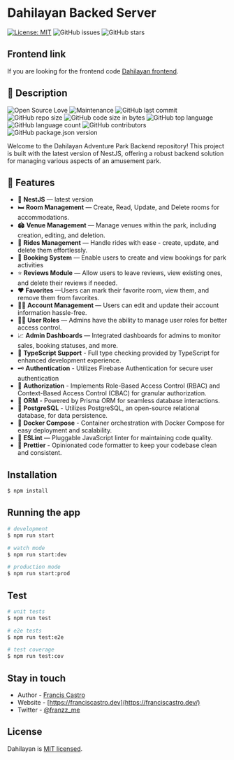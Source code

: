 # Dahilayan Backed Server

[![License: MIT](https://img.shields.io/badge/License-MIT-yellow.svg)](https://opensource.org/licenses/MIT)
![GitHub issues](https://img.shields.io/github/issues/Franzcasttr/nestjs-dahilayan)
![GitHub stars](https://img.shields.io/github/stars/Franzcasttr/nestjs-dahilayan?style=social&label=Star&maxAge=2592000)

<!-- [![Known Vulnerabilities](https://snyk.io/test/github/joeygoksu/prime-nestjs/badge.svg)](https://snyk.io/test/github/joeygoksu/prime-nestjs) -->

## Frontend link

If you are looking for the frontend code
[Dahilayan frontend](https://github.com/Franzcasttr/dahilayan-client-public).

## 📖 Description

![Open Source Love](https://badges.frapsoft.com/os/v1/open-source.svg?v=103)
![Maintenance](https://img.shields.io/maintenance/yes/2024)
![GitHub last commit](https://img.shields.io/github/last-commit/Franzcasttr/nestjs-dahilayan)
![GitHub repo size](https://img.shields.io/github/repo-size/Franzcasttr/nestjs-dahilayan)
![GitHub code size in bytes](https://img.shields.io/github/languages/code-size/Franzcasttr/nestjs-dahilayan)
![GitHub top language](https://img.shields.io/github/languages/top/Franzcasttr/nestjs-dahilayan)
![GitHub language count](https://img.shields.io/github/languages/count/Franzcasttr/nestjs-dahilayan)
![GitHub contributors](https://img.shields.io/github/contributors/Franzcasttr/nestjs-dahilayan)
![GitHub package.json version](https://img.shields.io/github/package-json/v/Franzcasttr/nestjs-dahilayan)

Welcome to the Dahilayan Adventure Park Backend repository! This project is built with the latest version of NestJS, offering a robust backend solution for managing various aspects of an amusement park.

## 🚀 Features

- 📱 **NestJS** — latest version
- 🛏️ **Room Management** — Create, Read, Update, and Delete rooms for accommodations.
- 🏟️ **Venue Management** — Manage venues within the park, including creation, editing, and deletion.
- 🎢 **Rides Management** — Handle rides with ease - create, update, and delete them effortlessly.
- 📑 **Booking System** — Enable users to create and view bookings for park activities
- ⭐️ **Reviews Module** — Allow users to leave reviews, view existing ones, and delete their reviews if needed.
- ♥️ **Favorites** —Users can mark their favorite room, view them, and remove them from favorites.
- 🧔‍♂️ **Account Management** — Users can edit and update their account information hassle-free.
- 🧔‍♂️ **User Roles** — Admins have the ability to manage user roles for better access control.
- 📈 **Admin Dashboards** — Integrated dashboards for admins to monitor sales, booking statuses, and more.
- 🎉 **TypeScript Support** - Full type checking provided by TypeScript for enhanced development experience.
- 🗝 **Authentication** - Utilizes Firebase Authentication for secure user authentication
- 🏬 **Authorization** - Implements Role-Based Access Control (RBAC) and Context-Based Access Control (CBAC) for granular authorization.
- 🏪 **ORM** - Powered by Prisma ORM for seamless database interactions.
- 🏪 **PostgreSQL** - Utilizes PostgreSQL, an open-source relational database, for data persistence.
- 🐳 **Docker Compose** - Container orchestration with Docker Compose for easy deployment and scalability.
- 📏 **ESLint** — Pluggable JavaScript linter for maintaining code quality.
- 💖 **Prettier** - Opinionated code formatter to keep your codebase clean and consistent.
  <!-- - 📃 **Swagger** - API Documentation -->
  <!-- - 🔐 **Helmet** - secure HTTP headers -->
    <!-- - ✨ **Commitlint** - Lint your conventional commits -->
    <!-- - 🕵️‍♂️ **Code Scanning** - Code scanning with CodeQL -->

## Installation

```bash
$ npm install
```

## Running the app

```bash
# development
$ npm run start

# watch mode
$ npm run start:dev

# production mode
$ npm run start:prod
```

## Test

```bash
# unit tests
$ npm run test

# e2e tests
$ npm run test:e2e

# test coverage
$ npm run test:cov
```

## Stay in touch

- Author - [Francis Castro](https://www.linkedin.com/in/franciscastro224)
- Website - [https://franciscastro.dev](https://franciscastro.dev/)
- Twitter - [@franzz_me](https://twitter.com/franzz_me)

## License

Dahilayan is [MIT licensed](LICENSE).
